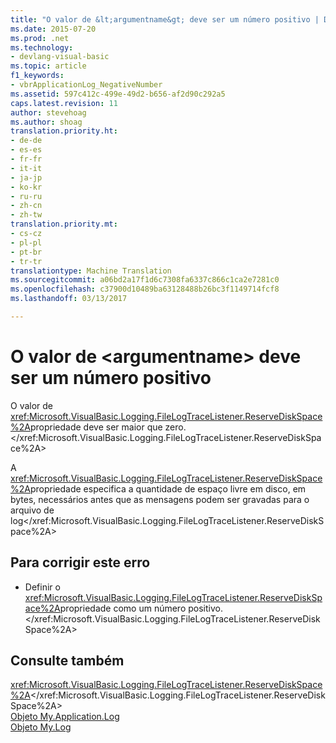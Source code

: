 ```yaml
---
title: "O valor de &lt;argumentname&gt; deve ser um número positivo | Documentos do Microsoft"
ms.date: 2015-07-20
ms.prod: .net
ms.technology:
- devlang-visual-basic
ms.topic: article
f1_keywords:
- vbrApplicationLog_NegativeNumber
ms.assetid: 597c412c-499e-49d2-b656-af2d90c292a5
caps.latest.revision: 11
author: stevehoag
ms.author: shoag
translation.priority.ht:
- de-de
- es-es
- fr-fr
- it-it
- ja-jp
- ko-kr
- ru-ru
- zh-cn
- zh-tw
translation.priority.mt:
- cs-cz
- pl-pl
- pt-br
- tr-tr
translationtype: Machine Translation
ms.sourcegitcommit: a06bd2a17f1d6c7308fa6337c866c1ca2e7281c0
ms.openlocfilehash: c37900d10489ba63128488b26bc3f1149714fcf8
ms.lasthandoff: 03/13/2017

---
```

# <a name="the-value-of-ltargumentnamegt-must-be-a-positive-number"></a>O valor de &lt;argumentname&gt; deve ser um número positivo
O valor de <xref:Microsoft.VisualBasic.Logging.FileLogTraceListener.ReserveDiskSpace%2A>propriedade deve ser maior que zero.</xref:Microsoft.VisualBasic.Logging.FileLogTraceListener.ReserveDiskSpace%2A>  
  
 A <xref:Microsoft.VisualBasic.Logging.FileLogTraceListener.ReserveDiskSpace%2A>propriedade especifica a quantidade de espaço livre em disco, em bytes, necessários antes que as mensagens podem ser gravadas para o arquivo de log</xref:Microsoft.VisualBasic.Logging.FileLogTraceListener.ReserveDiskSpace%2A>  
  
## <a name="to-correct-this-error"></a>Para corrigir este erro  
  
-   Definir o <xref:Microsoft.VisualBasic.Logging.FileLogTraceListener.ReserveDiskSpace%2A>propriedade como um número positivo.</xref:Microsoft.VisualBasic.Logging.FileLogTraceListener.ReserveDiskSpace%2A>  
  
## <a name="see-also"></a>Consulte também  
 <xref:Microsoft.VisualBasic.Logging.FileLogTraceListener.ReserveDiskSpace%2A></xref:Microsoft.VisualBasic.Logging.FileLogTraceListener.ReserveDiskSpace%2A>   
 [Objeto My.Application.Log](../../visual-basic/language-reference/objects/my-application-log-object.md)   
 [Objeto My.Log](../../visual-basic/language-reference/objects/my-log-object.md)
